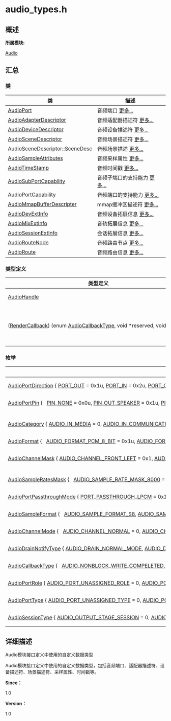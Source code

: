 # audio_types.h


## **概述**

**所属模块:**

[Audio](_audio.md)


## **汇总**


### 类

  | 类 | 描述 | 
| -------- | -------- |
| [AudioPort](_audio_port.md) | 音频端口&nbsp;[更多...](_audio_port.md) | 
| [AudioAdapterDescriptor](_audio_adapter_descriptor.md) | 音频适配器描述符&nbsp;[更多...](_audio_adapter_descriptor.md) | 
| [AudioDeviceDescriptor](_audio_device_descriptor.md) | 音频设备描述符&nbsp;[更多...](_audio_device_descriptor.md) | 
| [AudioSceneDescriptor](_audio_scene_descriptor.md) | 音频场景描述符&nbsp;[更多...](_audio_scene_descriptor.md) | 
| [AudioSceneDescriptor::SceneDesc](union_audio_scene_descriptor_1_1_scene_desc.md) | 音频场景描述&nbsp;[更多...](union_audio_scene_descriptor_1_1_scene_desc.md) | 
| [AudioSampleAttributes](_audio_sample_attributes.md) | 音频采样属性&nbsp;[更多...](_audio_sample_attributes.md) | 
| [AudioTimeStamp](_audio_time_stamp.md) | 音频时间戳&nbsp;[更多...](_audio_time_stamp.md) | 
| [AudioSubPortCapability](_audio_sub_port_capability.md) | 音频子端口的支持能力&nbsp;[更多...](_audio_sub_port_capability.md) | 
| [AudioPortCapability](_audio_port_capability.md) | 音频端口的支持能力&nbsp;[更多...](_audio_port_capability.md) | 
| [AudioMmapBufferDescripter](_audio_mmap_buffer_descripter.md) | mmap缓冲区描述符&nbsp;[更多...](_audio_mmap_buffer_descripter.md) | 
| [AudioDevExtInfo](_audio_dev_ext_info.md) | 音频设备拓展信息&nbsp;[更多...](_audio_dev_ext_info.md) | 
| [AudioMixExtInfo](_audio_mix_ext_info.md) | 音轨拓展信息&nbsp;[更多...](_audio_mix_ext_info.md) | 
| [AudioSessionExtInfo](_audio_session_ext_info.md) | 会话拓展信息&nbsp;[更多...](_audio_session_ext_info.md) | 
| [AudioRouteNode](_audio_route_node.md) | 音频路由节点&nbsp;[更多...](_audio_route_node.md) | 
| [AudioRoute](_audio_route.md) | 音频路由信息&nbsp;[更多...](_audio_route.md) | 


### 类型定义

  | 类型定义 | 描述 | 
| -------- | -------- |
| [AudioHandle](_audio.md#ga18675ddb073465fdeac33a897f675d79) | 音频句柄 | 
| ([RenderCallback](_audio.md#rendercallback))&nbsp;(enum&nbsp;[AudioCallbackType](_audio.md#audiocallbacktype),&nbsp;void&nbsp;\*reserved,&nbsp;void&nbsp;\*cookie) | 回调函数指针&nbsp;[更多...](_audio.md#rendercallback) | 


### 枚举

  | 枚举 | 描述 | 
| -------- | -------- |
| [AudioPortDirection](_audio.md#audioportdirection)&nbsp;{&nbsp;[PORT_OUT](_audio.md#gga68ff7140b15790debbac4bbc62f8e9f8af54f110a0f64337d474989fbac06bc22)&nbsp;=&nbsp;0x1u,&nbsp;[PORT_IN](_audio.md#gga68ff7140b15790debbac4bbc62f8e9f8a154a6db110515b7afde52d3a36d57846)&nbsp;=&nbsp;0x2u,&nbsp;[PORT_OUT_IN](_audio.md#gga68ff7140b15790debbac4bbc62f8e9f8a87e14fe9da9c332ba29185b9213d7bbf)&nbsp;=&nbsp;0x3u&nbsp;} | 音频端口的类型&nbsp;[更多...](_audio.md#audioportdirection) | 
| [AudioPortPin](_audio.md#audioportpin)&nbsp;{&nbsp;&nbsp;&nbsp;[PIN_NONE](_audio.md#ggaa7114aeeccf3ac4f5f7e1d880bcfa835ad2f867652c04c17517db7731af03bf20)&nbsp;=&nbsp;0x0u,&nbsp;[PIN_OUT_SPEAKER](_audio.md#ggaa7114aeeccf3ac4f5f7e1d880bcfa835ab1070439bab93e06446c21157771dd6f)&nbsp;=&nbsp;0x1u,&nbsp;[PIN_OUT_HEADSET](_audio.md#ggaa7114aeeccf3ac4f5f7e1d880bcfa835a271013721c8840cc2700c19b3ff8d0a6)&nbsp;=&nbsp;0x2u,&nbsp;[PIN_OUT_LINEOUT](_audio.md#ggaa7114aeeccf3ac4f5f7e1d880bcfa835a411e9037214c75d22c9080505cf9cae6)&nbsp;=&nbsp;0x4u,&nbsp;&nbsp;&nbsp;[PIN_OUT_HDMI](_audio.md#ggaa7114aeeccf3ac4f5f7e1d880bcfa835ab4aaa2ec71ec77480f60743cd79340b9)&nbsp;=&nbsp;0x8u,&nbsp;[PIN_OUT_USB](_audio.md#ggaa7114aeeccf3ac4f5f7e1d880bcfa835a4fdca959c8b32bc9a30a36882bd3bdaa)&nbsp;=&nbsp;0x10u,&nbsp;[PIN_OUT_USB_EXT](_audio.md#ggaa7114aeeccf3ac4f5f7e1d880bcfa835a933d2d5aadef8b45038be8be69b56b27)&nbsp;=&nbsp;0x20u,&nbsp;[PIN_IN_MIC](_audio.md#ggaa7114aeeccf3ac4f5f7e1d880bcfa835a336001f5685d9c206b1251714553b485)&nbsp;=&nbsp;0x8000001u,&nbsp;&nbsp;&nbsp;[PIN_IN_HS_MIC](_audio.md#ggaa7114aeeccf3ac4f5f7e1d880bcfa835aaeca21ac0a7b249905d1cea5b683f574)&nbsp;=&nbsp;0x8000002u,&nbsp;[PIN_IN_LINEIN](_audio.md#ggaa7114aeeccf3ac4f5f7e1d880bcfa835a5146add03ff98f06648567bb0e02a477)&nbsp;=&nbsp;0x8000004u,&nbsp;[PIN_IN_USB_EXT](_audio.md#ggaa7114aeeccf3ac4f5f7e1d880bcfa835ad6b81dc30e45f9f79801bf1e8ee0caef)&nbsp;=&nbsp;0x8000008u&nbsp;} | 音频适配器端口的PIN脚&nbsp;[更多...](_audio.md#audioportpin) | 
| [AudioCategory](_audio.md#audiocategory)&nbsp;{&nbsp;[AUDIO_IN_MEDIA](_audio.md#ggaf210d41d152890f3aaf2aaac99bd28d5a6ac6cfd90dcc34de100c1cecb3df44c3)&nbsp;=&nbsp;0,&nbsp;[AUDIO_IN_COMMUNICATION](_audio.md#ggaf210d41d152890f3aaf2aaac99bd28d5a474576c773934a0df994bad4cf781b41),&nbsp;[AUDIO_IN_RINGTONE](_audio.md#ggaf210d41d152890f3aaf2aaac99bd28d5aa5361a2d3ed6703c130417ec243d0a69),&nbsp;[AUDIO_IN_CALL](_audio.md#ggaf210d41d152890f3aaf2aaac99bd28d5a7a6ef7c82e9a5eb63d004056eb13c894)&nbsp;} | 音频类型（category）&nbsp;[更多...](_audio.md#audiocategory) | 
| [AudioFormat](_audio.md#audioformat)&nbsp;{&nbsp;&nbsp;&nbsp;[AUDIO_FORMAT_PCM_8_BIT](_audio.md#gga98d5d077cca088ddf77314871474fe59a321cc2160af35aa86b8ee55f231ef1e6)&nbsp;=&nbsp;0x1u,&nbsp;[AUDIO_FORMAT_PCM_16_BIT](_audio.md#gga98d5d077cca088ddf77314871474fe59ae188cf87c8f2e6218c74b3b2385068e6)&nbsp;=&nbsp;0x2u,&nbsp;[AUDIO_FORMAT_PCM_24_BIT](_audio.md#gga98d5d077cca088ddf77314871474fe59a21eb864e2117df577dcd90ad81da3b14)&nbsp;=&nbsp;0x3u,&nbsp;[AUDIO_FORMAT_PCM_32_BIT](_audio.md#gga98d5d077cca088ddf77314871474fe59adf7a0bf1f3dd15c9c43fac07c0c6ea26)&nbsp;=&nbsp;0x4u,&nbsp;&nbsp;&nbsp;[AUDIO_FORMAT_AAC_MAIN](_audio.md#gga98d5d077cca088ddf77314871474fe59a5a781e6f8b145066ae7fb2c310804bab)&nbsp;=&nbsp;0x1000001u,&nbsp;[AUDIO_FORMAT_AAC_LC](_audio.md#gga98d5d077cca088ddf77314871474fe59a3d4bc5d534d0452635455ed8d2cade57)&nbsp;=&nbsp;0x1000002u,&nbsp;[AUDIO_FORMAT_AAC_LD](_audio.md#gga98d5d077cca088ddf77314871474fe59ad4baf87ff9f4684c03483c572052b700)&nbsp;=&nbsp;0x1000003u,&nbsp;[AUDIO_FORMAT_AAC_ELD](_audio.md#gga98d5d077cca088ddf77314871474fe59a4b8d42988fecf03e2bf73c4395501852)&nbsp;=&nbsp;0x1000004u,&nbsp;&nbsp;&nbsp;[AUDIO_FORMAT_AAC_HE_V1](_audio.md#gga98d5d077cca088ddf77314871474fe59abaddb86f122d3185de9407dbc673bf0e)&nbsp;=&nbsp;0x1000005u,&nbsp;[AUDIO_FORMAT_AAC_HE_V2](_audio.md#gga98d5d077cca088ddf77314871474fe59ab610e0121e0b5076b3f78831e3c237fd)&nbsp;=&nbsp;0x1000006u,&nbsp;[AUDIO_FORMAT_G711A](_audio.md#gga98d5d077cca088ddf77314871474fe59a625f7a608bd66462e532762af64c5393)&nbsp;=&nbsp;0x2000001u,&nbsp;[AUDIO_FORMAT_G711U](_audio.md#gga98d5d077cca088ddf77314871474fe59a6284a1ee0d6034eab8836f5d6352b3da)&nbsp;=&nbsp;0x2000002u,&nbsp;&nbsp;&nbsp;[AUDIO_FORMAT_G726](_audio.md#gga98d5d077cca088ddf77314871474fe59a46432573957951a919c84b00504b46b0)&nbsp;=&nbsp;0x2000003u&nbsp;} | 音频格式&nbsp;[更多...](_audio.md#audioformat) | 
| [AudioChannelMask](_audio.md#audiochannelmask)&nbsp;{&nbsp;[AUDIO_CHANNEL_FRONT_LEFT](_audio.md#gga137eb03027d5947ea294b32f5095b83ca0419483310bfc5abe46a0c586070ed18)&nbsp;=&nbsp;0x1,&nbsp;[AUDIO_CHANNEL_FRONT_RIGHT](_audio.md#gga137eb03027d5947ea294b32f5095b83ca05525a25c5912eda05e9a8786a743a75)&nbsp;=&nbsp;0x2,&nbsp;[AUDIO_CHANNEL_MONO](_audio.md#gga137eb03027d5947ea294b32f5095b83ca0479e1cd2137cbbad68efae1d2b2c9a9)&nbsp;=&nbsp;0x1u,&nbsp;[AUDIO_CHANNEL_STEREO](_audio.md#gga137eb03027d5947ea294b32f5095b83ca70f2212ea5439c13f7fcba3e30b15c1a)&nbsp;=&nbsp;0x3u&nbsp;} | 音频通道掩码（mask）&nbsp;[更多...](_audio.md#audiochannelmask) | 
| [AudioSampleRatesMask](_audio.md#audiosampleratesmask)&nbsp;{&nbsp;&nbsp;&nbsp;[AUDIO_SAMPLE_RATE_MASK_8000](_audio.md#gga7053fcaa56d1dc47d2fcd83ee131fe4ca046a26906a4df81bfc38c583ba3606e9)&nbsp;=&nbsp;0x1u,&nbsp;[AUDIO_SAMPLE_RATE_MASK_12000](_audio.md#gga7053fcaa56d1dc47d2fcd83ee131fe4caf1f34aa763f2bf6d5f43178f2d335d10)&nbsp;=&nbsp;0x2u,&nbsp;[AUDIO_SAMPLE_RATE_MASK_11025](_audio.md#gga7053fcaa56d1dc47d2fcd83ee131fe4ca5f13b000ef455b858506fc90d17e2dd7)&nbsp;=&nbsp;0x4u,&nbsp;[AUDIO_SAMPLE_RATE_MASK_16000](_audio.md#gga7053fcaa56d1dc47d2fcd83ee131fe4ca3102248493467e00d16c2cf1971635a7)&nbsp;=&nbsp;0x8u,&nbsp;&nbsp;&nbsp;[AUDIO_SAMPLE_RATE_MASK_22050](_audio.md#gga7053fcaa56d1dc47d2fcd83ee131fe4cae7cfb2244a15cd133373cfa5e96ec82e)&nbsp;=&nbsp;0x10u,&nbsp;[AUDIO_SAMPLE_RATE_MASK_24000](_audio.md#gga7053fcaa56d1dc47d2fcd83ee131fe4cacce4defc0cf23abfe52d399b4aa68fdf)&nbsp;=&nbsp;0x20u,&nbsp;[AUDIO_SAMPLE_RATE_MASK_32000](_audio.md#gga7053fcaa56d1dc47d2fcd83ee131fe4ca5594285d8ef3897e9f29a15e0795b814)&nbsp;=&nbsp;0x40u,&nbsp;[AUDIO_SAMPLE_RATE_MASK_44100](_audio.md#gga7053fcaa56d1dc47d2fcd83ee131fe4ca52345265822f55a62b2e038438daf37e)&nbsp;=&nbsp;0x80u,&nbsp;&nbsp;&nbsp;[AUDIO_SAMPLE_RATE_MASK_48000](_audio.md#gga7053fcaa56d1dc47d2fcd83ee131fe4caa52c49624fecf6d9f1d075d0d3ad0bbf)&nbsp;=&nbsp;0x100u,&nbsp;[AUDIO_SAMPLE_RATE_MASK_64000](_audio.md#gga7053fcaa56d1dc47d2fcd83ee131fe4caf111a8b9762ec169361a106ba7efdb0f)&nbsp;=&nbsp;0x200u,&nbsp;[AUDIO_SAMPLE_RATE_MASK_96000](_audio.md#gga7053fcaa56d1dc47d2fcd83ee131fe4caa9e4deb07b2a7c32e5a19b8c81d9fd0d)&nbsp;=&nbsp;0x400u,&nbsp;[AUDIO_SAMPLE_RATE_MASK_INVALID](_audio.md#gga7053fcaa56d1dc47d2fcd83ee131fe4ca41f8d22ab95c84d0acb3d0c78679274c)&nbsp;=&nbsp;0xFFFFFFFFu&nbsp;} | 音频采样频率MASK&nbsp;[更多...](_audio.md#audiosampleratesmask) | 
| [AudioPortPassthroughMode](_audio.md#audioportpassthroughmode)&nbsp;{&nbsp;[PORT_PASSTHROUGH_LPCM](_audio.md#gga186d2d4f9a2ecacb80cd2cce2bd26f0ea48da60ec7958d35e8884e67cc32cb465)&nbsp;=&nbsp;0x1,&nbsp;[PORT_PASSTHROUGH_RAW](_audio.md#gga186d2d4f9a2ecacb80cd2cce2bd26f0eaf44936c424fbadafda9e1a12829b291f)&nbsp;=&nbsp;0x2,&nbsp;[PORT_PASSTHROUGH_HBR2LBR](_audio.md#gga186d2d4f9a2ecacb80cd2cce2bd26f0eada09d902428d269446b94c2b7e9eb95e)&nbsp;=&nbsp;0x4,&nbsp;[PORT_PASSTHROUGH_AUTO](_audio.md#gga186d2d4f9a2ecacb80cd2cce2bd26f0ea6fd7a77031d807247e159c3deec07e11)&nbsp;=&nbsp;0x8&nbsp;} | 音频端口的数据透传模式&nbsp;[更多...](_audio.md#audioportpassthroughmode) | 
| [AudioSampleFormat](_audio.md#audiosampleformat)&nbsp;{&nbsp;&nbsp;&nbsp;[AUDIO_SAMPLE_FORMAT_S8](_codec.md#gga97cfd5633b2133e7ebe42dbb9b03e757a2d8a330d2cb71268562e1c4da0c4eabc),&nbsp;[AUDIO_SAMPLE_FORMAT_S8P](_codec.md#gga97cfd5633b2133e7ebe42dbb9b03e757a4eb79a5d6d99244902cfb5c65f225c80),&nbsp;[AUDIO_SAMPLE_FORMAT_U8](_codec.md#gga97cfd5633b2133e7ebe42dbb9b03e757ab6d04d1d87a9a243b195ab6be183600e),&nbsp;[AUDIO_SAMPLE_FORMAT_U8P](_codec.md#gga97cfd5633b2133e7ebe42dbb9b03e757aeffb8620959b836e01622c7dc82ebc6d),&nbsp;&nbsp;&nbsp;[AUDIO_SAMPLE_FORMAT_S16](_codec.md#gga97cfd5633b2133e7ebe42dbb9b03e757a4422a2a04509e492ef823189d454d5a3),&nbsp;[AUDIO_SAMPLE_FORMAT_S16P](_codec.md#gga97cfd5633b2133e7ebe42dbb9b03e757a11a1fb37c21f722383a37fc5e6075dfe),&nbsp;[AUDIO_SAMPLE_FORMAT_U16](_codec.md#gga97cfd5633b2133e7ebe42dbb9b03e757af961944b4c8e77ee56defc30e6e61eb5),&nbsp;[AUDIO_SAMPLE_FORMAT_U16P](_codec.md#gga97cfd5633b2133e7ebe42dbb9b03e757a08ba605e3e58479ebb7432ff5d6d0972),&nbsp;&nbsp;&nbsp;[AUDIO_SAMPLE_FORMAT_S24](_codec.md#gga97cfd5633b2133e7ebe42dbb9b03e757a102520af7c50d1ee4951e472f5f921e4),&nbsp;[AUDIO_SAMPLE_FORMAT_S24P](_codec.md#gga97cfd5633b2133e7ebe42dbb9b03e757ae245cf6bd637c1f1304b38746f8940d6),&nbsp;[AUDIO_SAMPLE_FORMAT_U24](_codec.md#gga97cfd5633b2133e7ebe42dbb9b03e757a0d5fc3d14030aad7bc17d894bf4fc5c9),&nbsp;[AUDIO_SAMPLE_FORMAT_U24P](_codec.md#gga97cfd5633b2133e7ebe42dbb9b03e757a0e8b7681ec3461988cb7fdd0f3616b2e),&nbsp;&nbsp;&nbsp;[AUDIO_SAMPLE_FORMAT_S32](_codec.md#gga97cfd5633b2133e7ebe42dbb9b03e757a46819088770f843230d2b094fd8d14ba),&nbsp;[AUDIO_SAMPLE_FORMAT_S32P](_codec.md#gga97cfd5633b2133e7ebe42dbb9b03e757a7883f8a4bede55eb4ffaf6ecb47f6841),&nbsp;[AUDIO_SAMPLE_FORMAT_U32](_codec.md#gga97cfd5633b2133e7ebe42dbb9b03e757afae09ccb9fdae65e73e5584a4c3a6d16),&nbsp;[AUDIO_SAMPLE_FORMAT_U32P](_codec.md#gga97cfd5633b2133e7ebe42dbb9b03e757a915025bfdcf9491a21b2d38dec7998cc),&nbsp;&nbsp;&nbsp;[AUDIO_SAMPLE_FORMAT_S64](_codec.md#gga97cfd5633b2133e7ebe42dbb9b03e757a2e5477f7cc05dcc271b50e570dfd0452),&nbsp;[AUDIO_SAMPLE_FORMAT_S64P](_codec.md#gga97cfd5633b2133e7ebe42dbb9b03e757ab07b4d40994980a8012a79dc4a69a794),&nbsp;[AUDIO_SAMPLE_FORMAT_U64](_codec.md#gga97cfd5633b2133e7ebe42dbb9b03e757a959950ea0f2b6c0e17d752640238c23b),&nbsp;[AUDIO_SAMPLE_FORMAT_U64P](_codec.md#gga97cfd5633b2133e7ebe42dbb9b03e757aad2c58522f7d16111756c1731bf52044),&nbsp;&nbsp;&nbsp;[AUDIO_SAMPLE_FORMAT_F32](_codec.md#gga97cfd5633b2133e7ebe42dbb9b03e757ac3cb5729241a7f73210d97d4fe0002fe),&nbsp;[AUDIO_SAMPLE_FORMAT_F32P](_codec.md#gga97cfd5633b2133e7ebe42dbb9b03e757a1121b8995d1083f61b2fa0afcc45143f),&nbsp;[AUDIO_SAMPLE_FORMAT_F64](_codec.md#gga97cfd5633b2133e7ebe42dbb9b03e757a72f064169d0282fa8a152aea546056c3),&nbsp;[AUDIO_SAMPLE_FORMAT_F64P](_codec.md#gga97cfd5633b2133e7ebe42dbb9b03e757a1f0e407cd152b27f7b0ff761d26bb300),&nbsp;&nbsp;&nbsp;[AUDIO_SAMPLE_FMT_U8](_codec.md#gga97cfd5633b2133e7ebe42dbb9b03e757aad65a5b895b3dba000167dbb6c19b9ab),&nbsp;[AUDIO_SAMPLE_FMT_S16](_codec.md#gga97cfd5633b2133e7ebe42dbb9b03e757a40335eaa7ca378540941909ed02b51a0),&nbsp;[AUDIO_SAMPLE_FMT_S32](_codec.md#gga97cfd5633b2133e7ebe42dbb9b03e757ab98feafb8396c0190a4fb719a15ab7c5),&nbsp;[AUDIO_SAMPLE_FMT_FLOAT](_codec.md#gga97cfd5633b2133e7ebe42dbb9b03e757ac2fb27a42b3f79e51dd71ce05b42f9db),&nbsp;&nbsp;&nbsp;[AUDIO_SAMPLE_FMT_DOUBLE](_codec.md#gga97cfd5633b2133e7ebe42dbb9b03e757afb8b12c44b4799f59a533609b4c360b5),&nbsp;[AUDIO_SAMPLE_FMT_U8P](_codec.md#gga97cfd5633b2133e7ebe42dbb9b03e757a8eb00238e7aa21d69f056d9292eb64d9),&nbsp;[AUDIO_SAMPLE_FMT_S16P](_codec.md#gga97cfd5633b2133e7ebe42dbb9b03e757a93008db1a966fee4a91b515fedc78cec),&nbsp;[AUDIO_SAMPLE_FMT_S32P](_codec.md#gga97cfd5633b2133e7ebe42dbb9b03e757a6bb874f2726bb94d08914b366ae947d6),&nbsp;&nbsp;&nbsp;[AUDIO_SAMPLE_FMT_FLOATP](_codec.md#gga97cfd5633b2133e7ebe42dbb9b03e757a8a635bbd6c5df1a8a0fadb1d9602ea74),&nbsp;[AUDIO_SAMPLE_FMT_DOUBLEP](_codec.md#gga97cfd5633b2133e7ebe42dbb9b03e757a467bd88ce7f736a433425695ed0a0dbc),&nbsp;[AUDIO_SAMPLE_FMT_INVALID](_codec.md#gga97cfd5633b2133e7ebe42dbb9b03e757a5c8f7c2c0f84e70f609f8fd4ffd2c910)&nbsp;} | 原始音频样本格式&nbsp;[更多...](_audio.md#audiosampleformat) | 
| [AudioChannelMode](_audio.md#audiochannelmode)&nbsp;{&nbsp;&nbsp;&nbsp;[AUDIO_CHANNEL_NORMAL](_audio.md#gga78aab1fafb9657451804e42b42897123aa97ec21f6627e1dfd4854b5b470cdfba)&nbsp;=&nbsp;0,&nbsp;[AUDIO_CHANNEL_BOTH_LEFT](_audio.md#gga78aab1fafb9657451804e42b42897123a47fd61e4531acb6b5cc058ac26af5d51),&nbsp;[AUDIO_CHANNEL_BOTH_RIGHT](_audio.md#gga78aab1fafb9657451804e42b42897123a3341b11cad1d47bda2b4a2be60dda023),&nbsp;[AUDIO_CHANNEL_EXCHANGE](_audio.md#gga78aab1fafb9657451804e42b42897123a3f2e41939cc24c51213d8730c32e74e9),&nbsp;&nbsp;&nbsp;[AUDIO_CHANNEL_MIX](_audio.md#gga78aab1fafb9657451804e42b42897123a2c1537bccd5c2a05d1c515e58ec4481e),&nbsp;[AUDIO_CHANNEL_LEFT_MUTE](_audio.md#gga78aab1fafb9657451804e42b42897123a485c0423ce07fbb7f844a387ed9bb546),&nbsp;[AUDIO_CHANNEL_RIGHT_MUTE](_audio.md#gga78aab1fafb9657451804e42b42897123a0878cdf6f3e0d9ae9ae1f61b7f74257e),&nbsp;[AUDIO_CHANNEL_BOTH_MUTE](_audio.md#gga78aab1fafb9657451804e42b42897123a22540143eb96abf8176e73c19fc0d8e5)&nbsp;} | 音频播放的通道模式&nbsp;[更多...](_audio.md#audiochannelmode) | 
| [AudioDrainNotifyType](_audio.md#audiodrainnotifytype)&nbsp;{&nbsp;[AUDIO_DRAIN_NORMAL_MODE](_audio.md#gga6359642a80d38bd309683186d904306da4963b68236fd3314ffee8bc02c1b5d9f),&nbsp;[AUDIO_DRAIN_EARLY_MODE](_audio.md#gga6359642a80d38bd309683186d904306da6502b8f1bc5e947ef45638a2155b5dff)&nbsp;} | DrainBuffer函数结束类型&nbsp;[更多...](_audio.md#audiodrainnotifytype) | 
| [AudioCallbackType](_audio.md#audiocallbacktype)&nbsp;{&nbsp;&nbsp;&nbsp;[AUDIO_NONBLOCK_WRITE_COMPELETED](_audio.md#ggae6a108ed6d40bf9adc9124f59501e1a8ae5f3f33b8d4de2b6ae2004e46db16b4f),&nbsp;[AUDIO_DRAIN_COMPELETED](_audio.md#ggae6a108ed6d40bf9adc9124f59501e1a8a88770682790de22125afbee7fd0da618),&nbsp;[AUDIO_FLUSH_COMPLETED](_audio.md#ggae6a108ed6d40bf9adc9124f59501e1a8a67b1cc122ca5bf96b68cb28bfbdfe9a8),&nbsp;[AUDIO_RENDER_FULL](_audio.md#ggae6a108ed6d40bf9adc9124f59501e1a8a569f62b68b379f66e63bd8f0f8500421),&nbsp;&nbsp;&nbsp;[AUDIO_ERROR_OCCUR](_audio.md#ggae6a108ed6d40bf9adc9124f59501e1a8a5372856fbf3214e0c54c4d4d4046bfe8)&nbsp;} | 回调函数通知事件类型&nbsp;[更多...](_audio.md#audiocallbacktype) | 
| [AudioPortRole](_audio.md#audioportrole)&nbsp;{&nbsp;[AUDIO_PORT_UNASSIGNED_ROLE](_audio.md#gga9262d2f01824bf765fd79c2e78c9a62da87fb7ced5a0e447f2bbd1b7730d2eb7b)&nbsp;=&nbsp;0,&nbsp;[AUDIO_PORT_SOURCE_ROLE](_audio.md#gga9262d2f01824bf765fd79c2e78c9a62da22faadd2246a6ca5995c14560a9b9332)&nbsp;=&nbsp;1,&nbsp;[AUDIO_PORT_SINK_ROLE](_audio.md#gga9262d2f01824bf765fd79c2e78c9a62da6f2b666591eb7bb9106d1d998ca18ab7)&nbsp;=&nbsp;2&nbsp;} | 音频端口角色&nbsp;[更多...](_audio.md#audioportrole) | 
| [AudioPortType](_audio.md#audioporttype)&nbsp;{&nbsp;[AUDIO_PORT_UNASSIGNED_TYPE](_audio.md#ggaad9bcf12b3ab430a2f96a2af7505173bae8d72365ca8cd78b9245c874fbe06227)&nbsp;=&nbsp;0,&nbsp;[AUDIO_PORT_DEVICE_TYPE](_audio.md#ggaad9bcf12b3ab430a2f96a2af7505173ba52c6725d10840f7524b001ff71452439)&nbsp;=&nbsp;1,&nbsp;[AUDIO_PORT_MIX_TYPE](_audio.md#ggaad9bcf12b3ab430a2f96a2af7505173baee29a064c72da8740173cd9e618681c1)&nbsp;=&nbsp;2,&nbsp;[AUDIO_PORT_SESSION_TYPE](_audio.md#ggaad9bcf12b3ab430a2f96a2af7505173ba1e16adb8496d8a0e28f0794334c425ec)&nbsp;=&nbsp;3&nbsp;} | 音频端口类型.&nbsp;[更多...](_audio.md#audioporttype) | 
| [AudioSessionType](_audio.md#audiosessiontype)&nbsp;{&nbsp;[AUDIO_OUTPUT_STAGE_SESSION](_audio.md#ggab242c41d88b46812f204052ba8509ccea0b887608f198d74497a4eb44c51f9fce)&nbsp;=&nbsp;0,&nbsp;[AUDIO_OUTPUT_MIX_SESSION](_audio.md#ggab242c41d88b46812f204052ba8509ccea5cd6f49112fc8a0f97fd83b0fd48b25a),&nbsp;[AUDIO_ALLOCATE_SESSION](_audio.md#ggab242c41d88b46812f204052ba8509ccead78430579e471af7153917fbcc5aa6b4),&nbsp;[AUDIO_INVALID_SESSION](_audio.md#ggab242c41d88b46812f204052ba8509ccea8721a5a0498b144056551b41030afbb7)&nbsp;} | 端口会话类型&nbsp;[更多...](_audio.md#audiosessiontype) | 


## **详细描述**

Audio模块接口定义中使用的自定义数据类型

Audio模块接口定义中使用的自定义数据类型，包括音频端口、适配器描述符、设备描述符、场景描述符、采样属性、时间戳等。

**Since：**

1.0

**Version：**

1.0
